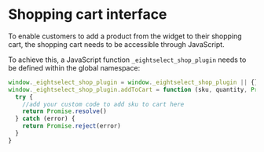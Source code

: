 # Shopping cart interface

To enable customers to add a product from the widget to their shopping cart, the shopping cart needs to be accessible through JavaScript.

To achieve this, a JavaScript function `_eightselect_shop_plugin` needs to be defined within the global namespace:

```javascript
window._eightselect_shop_plugin = window._eightselect_shop_plugin || {}
window._eightselect_shop_plugin.addToCart = function (sku, quantity, Promise) {
  try {
    //add your custom code to add sku to cart here
    return Promise.resolve()
  } catch (error) {
    return Promise.reject(error)
  }
}
```

